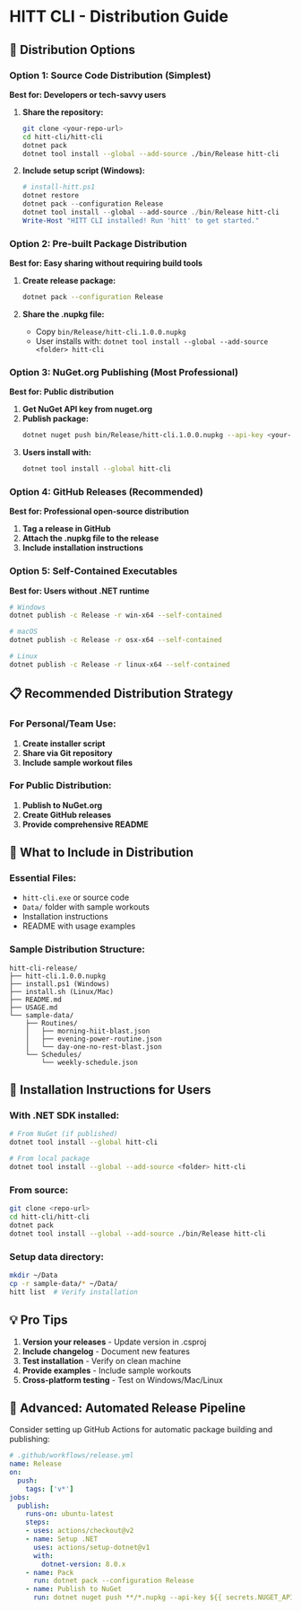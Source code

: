 # HITT CLI - Distribution Guide

## 🚀 Distribution Options

### **Option 1: Source Code Distribution (Simplest)**
**Best for: Developers or tech-savvy users**

1. **Share the repository:**
   ```bash
   git clone <your-repo-url>
   cd hitt-cli/hitt-cli
   dotnet pack
   dotnet tool install --global --add-source ./bin/Release hitt-cli
   ```

2. **Include setup script (Windows):**
   ```powershell
   # install-hitt.ps1
   dotnet restore
   dotnet pack --configuration Release
   dotnet tool install --global --add-source ./bin/Release hitt-cli
   Write-Host "HITT CLI installed! Run 'hitt' to get started."
   ```

### **Option 2: Pre-built Package Distribution**
**Best for: Easy sharing without requiring build tools**

1. **Create release package:**
   ```bash
   dotnet pack --configuration Release
   ```

2. **Share the .nupkg file:**
   - Copy `bin/Release/hitt-cli.1.0.0.nupkg`
   - User installs with: `dotnet tool install --global --add-source <folder> hitt-cli`

### **Option 3: NuGet.org Publishing (Most Professional)**
**Best for: Public distribution**

1. **Get NuGet API key from nuget.org**
2. **Publish package:**
   ```bash
   dotnet nuget push bin/Release/hitt-cli.1.0.0.nupkg --api-key <your-key> --source https://api.nuget.org/v3/index.json
   ```
3. **Users install with:**
   ```bash
   dotnet tool install --global hitt-cli
   ```

### **Option 4: GitHub Releases (Recommended)**
**Best for: Professional open-source distribution**

1. **Tag a release in GitHub**
2. **Attach the .nupkg file to the release**
3. **Include installation instructions**

### **Option 5: Self-Contained Executables**
**Best for: Users without .NET runtime**

```bash
# Windows
dotnet publish -c Release -r win-x64 --self-contained

# macOS 
dotnet publish -c Release -r osx-x64 --self-contained

# Linux
dotnet publish -c Release -r linux-x64 --self-contained
```

## 📋 **Recommended Distribution Strategy**

### **For Personal/Team Use:**
1. **Create installer script**
2. **Share via Git repository**
3. **Include sample workout files**

### **For Public Distribution:**
1. **Publish to NuGet.org**
2. **Create GitHub releases**
3. **Provide comprehensive README**

## 📁 **What to Include in Distribution**

### **Essential Files:**
- `hitt-cli.exe` or source code
- `Data/` folder with sample workouts
- Installation instructions
- README with usage examples

### **Sample Distribution Structure:**
```
hitt-cli-release/
├── hitt-cli.1.0.0.nupkg
├── install.ps1 (Windows)
├── install.sh (Linux/Mac)
├── README.md
├── USAGE.md
└── sample-data/
    ├── Routines/
    │   ├── morning-hiit-blast.json
    │   ├── evening-power-routine.json
    │   └── day-one-no-rest-blast.json
    └── Schedules/
        └── weekly-schedule.json
```

## 🎯 **Installation Instructions for Users**

### **With .NET SDK installed:**
```bash
# From NuGet (if published)
dotnet tool install --global hitt-cli

# From local package
dotnet tool install --global --add-source <folder> hitt-cli
```

### **From source:**
```bash
git clone <repo-url>
cd hitt-cli/hitt-cli
dotnet pack
dotnet tool install --global --add-source ./bin/Release hitt-cli
```

### **Setup data directory:**
```bash
mkdir ~/Data
cp -r sample-data/* ~/Data/
hitt list  # Verify installation
```

## 💡 **Pro Tips**

1. **Version your releases** - Update version in .csproj
2. **Include changelog** - Document new features
3. **Test installation** - Verify on clean machine
4. **Provide examples** - Include sample workouts
5. **Cross-platform testing** - Test on Windows/Mac/Linux

## 🔧 **Advanced: Automated Release Pipeline**

Consider setting up GitHub Actions for automatic package building and publishing:

```yaml
# .github/workflows/release.yml
name: Release
on:
  push:
    tags: ['v*']
jobs:
  publish:
    runs-on: ubuntu-latest
    steps:
    - uses: actions/checkout@v2
    - name: Setup .NET
      uses: actions/setup-dotnet@v1
      with:
        dotnet-version: 8.0.x
    - name: Pack
      run: dotnet pack --configuration Release
    - name: Publish to NuGet
      run: dotnet nuget push **/*.nupkg --api-key ${{ secrets.NUGET_API_KEY }} --source https://api.nuget.org/v3/index.json
```
